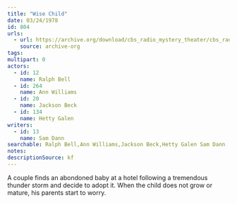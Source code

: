 ```yaml
---
title: "Wise Child"
date: 03/24/1978
id: 804
urls: 
  - url: https://archive.org/download/cbs_radio_mystery_theater/cbs_radio_mystery_theater-0801-0850.zip/cbs_radio_mystery_theater-0801-0850%2Fcbsrmt_0804_wise_child.mp3
    source: archive-org
tags: 
multipart: 0
actors:  
  - id: 12
    name: Ralph Bell  
  - id: 264
    name: Ann Williams  
  - id: 20
    name: Jackson Beck  
  - id: 134
    name: Hetty Galen
writers:  
  - id: 13
    name: Sam Dann
searchable: Ralph Bell,Ann Williams,Jackson Beck,Hetty Galen Sam Dann
notes: 
descriptionSource: kf
---
```

A couple finds an abondoned baby at a hotel following a tremendous thunder storm and decide to adopt it. When the child does not grow or mature, his parents start to worry.
